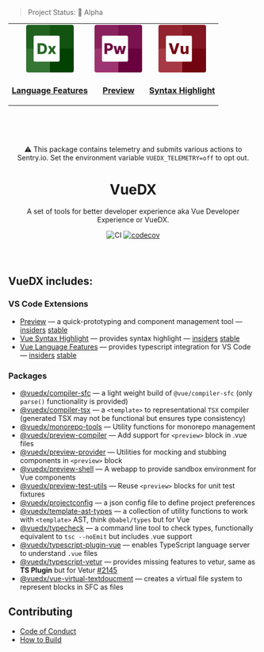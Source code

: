 > Project Status: 🚨 Alpha

<div align="center" style="margin-bottom: 72px">

<table border="0">  
  <tr>
  <td align="center">
    <a href="https://marketplace.visualstudio.com/items?itemName=znck.vue-language-features">
      <img src="./extensions/vscode-vue-language-features/logo.png" width="96" />
    </a>
    <h3>
      <a href="https://marketplace.visualstudio.com/items?itemName=znck.vue-language-features">Language Features</a>
    </h3>
    </a>
  </td>

  <td align="center">
    <a href="https://github.com/znck/preview">
      <img src="./assets/preview.png" width="96" />
    </a>
    <h3>
      <a href="https://github.com/znck/preview">Preview</a>
    </h3>
  </td>

  <td align="center">
    <a href="https://marketplace.visualstudio.com/items?itemName=znck.vue">
      <img src="./extensions/vscode-vue/logo.png" width="96" />
    </a>
    <h3>
      <a href="https://marketplace.visualstudio.com/items?itemName=znck.vue">Syntax Highlight</a>
    </h3>
  </td>
</tr>
</table>

<br>
<br>
<br>

:warning: This package contains telemetry and submits various actions to Sentry.io. Set the environment variable `VUEDX_TELEMETRY=off` to opt out.

# VueDX

A set of tools for better developer experience aka Vue Developer Experience or VueDX.

![CI](https://github.com/znck/vue-developer-experience/workflows/CI/badge.svg) [![codecov](https://codecov.io/gh/znck/vue-developer-experience/branch/main/graph/badge.svg?token=EF8TMXJK2D)](https://codecov.io/gh/znck/vue-developer-experience/)

</div>

## VueDX includes:

### VS Code Extensions

- [Preview](https://github.com/znck/preview/tree/main/extension) — a quick-prototyping and component management tool — [insiders](https://marketplace.visualstudio.com/items?itemName=znck.preview-insiders) [stable](https://marketplace.visualstudio.com/items?itemName=znck.preview)
- [Vue Syntax Highlight](./extensions/vscode-vue) — provides syntax highlight — [insiders](https://marketplace.visualstudio.com/items?itemName=znck.vue-language-features-insiders) [stable](https://marketplace.visualstudio.com/items?itemName=znck.vue-language-features)
- [Vue Language Features](./extensions/vscode-vue-language-features) — provides typescript integration for VS Code — [insiders](https://marketplace.visualstudio.com/items?itemName=znck.vue-insiders) [stable](https://marketplace.visualstudio.com/items?itemName=znck.vue)

### Packages

- [@vuedx/compiler-sfc](./packages/compiler-sfc) — a light weight build of `@vue/compiler-sfc` (only `parse()` functionality is provided)
- [@vuedx/compiler-tsx](./packages/compiler-tsx) — a `<template>` to representational `TSX` compiler (generated TSX may not be functional but ensures type consistency)
- [@vuedx/monorepo-tools](./packages/monorepo-tools) — Utility functions for monorepo management
- [@vuedx/preview-compiler](https://github.com/znck/preview/tree/main/preview-compiler) — Add support for `<preview>` block in .vue files
- [@vuedx/preview-provider](https://github.com/znck/preview/tree/main/preview-provider) — Utilities for mocking and stubbing components in `<preview>` block
- [@vuedx/preview-shell](https://github.com/znck/preview/tree/main/preview-provider) — A webapp to provide sandbox environment for Vue components
- [@vuedx/preview-test-utils](https://github.com/znck/preview/tree/main/preview-provider) — Reuse `<preview>` blocks for unit test fixtures
- [@vuedx/projectconfig](./packages/projectconfig) — a json config file to define project preferences
- [@vuedx/template-ast-types](./packages/template-ast-types) — a collection of utility functions to work with `<template>` AST, think `@babel/types` but for Vue
- [@vuedx/typecheck](./packages/typecheck) — a command line tool to check types, functionally equivalent to `tsc --noEmit` but includes .vue support
- [@vuedx/typescript-plugin-vue](./packages/typescript-plugin-vue) — enables TypeScript language server to understand `.vue` files
- [@vuedx/typescript-vetur](./packages/typescript-vetur) — provides missing features to vetur, same as **TS Plugin** but for Vetur [#2145](https://github.com/vuejs/vetur/pull/2145)
- [@vuedx/vue-virtual-textdoucment](./packages/vue-virtual-textdocument) — creates a virtual file system to represent blocks in SFC as files
<!--EOL:Packages-->

## Contributing

- [Code of Conduct](CODE_OF_CONDUCT.md)
- [How to Build](CONTRIBUTING.md)
